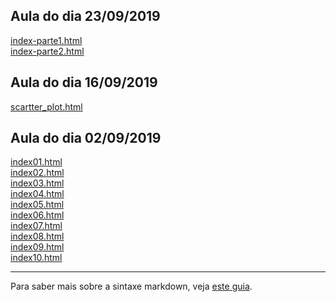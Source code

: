 ## Aula do dia 23/09/2019
[index-parte1.html](d3_crossfilter/1111d3-com-crossfilter-e-dc-js/index.html)<br>
[index-parte2.html](d3_crossfilter/d3-com-crossfilter-e-dc-js-parte-2/index.html)<br>

## Aula do dia 16/09/2019
[scartter_plot.html](d3_update/scartter_plot.html)<br>

## Aula do dia 02/09/2019
[index01.html](basic/index01.html)<br>
[index02.html](basic/index02.html)<br>
[index03.html](basic/index03.html)<br>
[index04.html](basic/index04.html)<br>
[index05.html](basic/index05.html)<br>
[index06.html](basic/index06.html)<br>
[index07.html](basic/index07.html)<br>
[index08.html](basic/index08.html)<br>
[index09.html](basic/index09.html)<br>
[index10.html](basic/index10.html)<br>



---

Para saber mais sobre a sintaxe markdown, veja [este guia](https://guides.github.com/features/mastering-markdown/).
